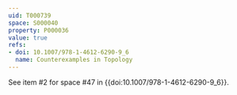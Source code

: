 ```yaml
---
uid: T000739
space: S000040
property: P000036
value: true
refs:
- doi: 10.1007/978-1-4612-6290-9_6
  name: Counterexamples in Topology
---
```


See item #2 for space #47 in {{doi:10.1007/978-1-4612-6290-9_6}}.
